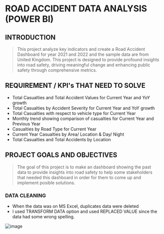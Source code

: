 # ROAD ACCIDENT DATA ANALYSIS (POWER BI)

## INTRODUCTION 
>This project analyze key indicators and create a Road Accident Dashboard for year 2021 and 2022 and the sample data are from United Kingdom. 
This project is designed to provide profound insights into road safety, driving meaningful change and enhancing public safety through comprehensive metrics.

## REQUIREMENT / KPI's THAT NEED TO SOLVE
* Total Casualties and Total Accident Values for Current Year and YoY growth
* Total Casualties by Accident Severity for Current Year and YoY growth
* Total Casualties with respect to vehicle type for Current Year
* Monthly trend showing comparison of casualties for Current Year and Previous Year
* Casualties by Road Type for Current Year
* Current Year Casualties by Area/ Location & Day/ Night
* Total Casualties and Total Accidents by Location

## PROJECT GOALS AND OBJECTIVES 
> The goal of this project is to make an dashboard showing the past data to provide insights into road safety to help some stakeholders that needed this dashboard in order for them to come up and implement posible solutions.

### DATA CLEANING
 *  When the data was on MS Excel, duplicates data were deleted 
 *  I used TRANSFORM DATA option and used REPLACED VALUE since the data had some wrong spelling.
   




  
![image](https://github.com/Odejohn/-road_accident/assets/136746123/2e071829-8ae5-4b8e-9566-987872b5b8ae)


